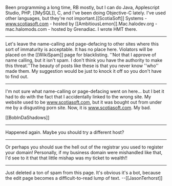 

Been programming a long time, RB mostly, but I can do Java, Applescript Studio, PHP, [[MySQL]], C, and I've been doing Objective-C lately. I've used other languages, but they're not important.[[ScotiaSoft]] Systems - www.scotiasoft.com - hosted by [[AmbitiousLemon]].Mac.halodev.org - mac.halomods.com - hosted by Grenadiac. I wrote HMT there.

----

Let's leave the name-calling and page-defacing to other sites where this sort of immaturity is acceptable. It has no place here. Violators will be placed on the [[WikiSpam]] page for blacklisting. ''Not that I approve of name calling, but it isn't spam.  I don't think you have the authority to make this threat.''The beauty of posts like these is that you never know ''who'' made them. My suggestion would be just to knock it off so you don't have to find out.

----

I'm not sure what name-calling or page-defacing went on here... but I bet it had to do with the fact that I accidentally linked to the wrong site. My website used to be www.scotiasoft.com, but it was bought out from under me by a disgusting porn site. Now, it is www.scotiasoft.com. My bad.

[[BobInDaShadows]]

----

Happened again. Maybe you should try a different host?

----

Or perhaps you should sue the hell out of the registrar you used to register your domain! Personally, if my business domain were mishandled like that, I'd see to it that that little mishap was my ticket to wealth!!

----

Just deleted a ton of spam from this page. It's obvious it's a bot, because the edit page becomes a difficult-to-read lump of text. --[[JasonTerhorst]]